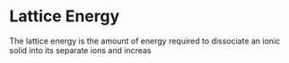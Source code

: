 # Lattice Energy

The lattice energy is the amount of energy required to dissociate an ionic solid into its separate ions and increas